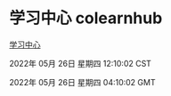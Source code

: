 # 学习中心 colearnhub
[学习中心](http://59.174.26.83:56308/colearnhub/)

2022年 05月 26日 星期四 12:10:02 CST

2022年 05月 26日 星期四 04:10:02 GMT
